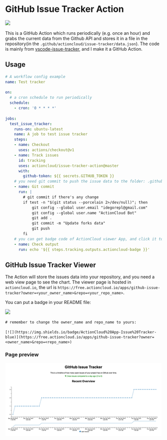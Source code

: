 # GitHub Issue Tracker Action

![](https://github.com/actioncloud/issue-tracker-action/workflows/Test%20tracker/badge.svg)

This is a GitHub Action which runs periodically (e.g. once an hour) and grabs the current data from the Github API and stores it in a file in the repository(in the `.github/actioncloud/issue-tracker/data.json`). The code is mainly from [vscode-issue-tracker](https://github.com/lannonbr/vscode-issue-tracker), and I make it a GitHub Action.

## Usage

```yaml
# A workflow config example
name: Test tracker

on:
  # a cron schedule to run periodically
  schedule:
    - cron: '0 * * * *'

jobs:
  test_issue_tracker:
    runs-on: ubuntu-latest
    name: A job to test issue tracker
    steps:
    - name: Checkout
      uses: actions/checkout@v1
    - name: Track issues
      id: tracking
      uses: actioncloud/issue-tracker-action@master
      with:
        github-token: ${{ secrets.GITHUB_TOKEN }}
    # you need git commit to push the issue data to the folder: .github/actioncloud
    - name: Git commit
      run: |
        # git commit if there's any change
        if test -n "$(git status --porcelain 2>/dev/null)"; then
            git config --global user.email "idegorepl@gmail.com"
            git config --global user.name "ActionCloud Bot"
            git add .
            git commit -m "Update forks data"
            git push
        fi
    # you can get badge code of ActionCloud viewer App, and click it to view your data
    - name: Check output
      run: echo '${{ steps.tracking.outputs.actioncloud-badge }}'
```

## GitHub Issue Tracker Viewer

The Action will store the issues data into your repository, and you need a web view page to see the chart. The viewer page is hosted in `actioncloud.io`, the url is `https://free.actioncloud.io/apps/github-issue-tracker?owner=<your_owner_name>&repo=<your_repo_name>`.

You can put a badge in your README file:

[![](https://img.shields.io/badge/ActionCloud%20App-Issue%20Tracker-blue)](https://free.actioncloud.io/apps/github-issue-tracker?owner=actioncloud&repo=issue-tracker-action)

```pre
# remember to change the owner_name and repo_name to yours:

[![](https://img.shields.io/badge/ActionCloud%20App-Issue%20Tracker-blue)](https://free.actioncloud.io/apps/github-issue-tracker?owner=<owner_name>&repo=<repo_name>)
```

### Page preview

![github issue tracker preview](https://raw.githubusercontent.com/actioncloud/actioncloud.github.io/master/apps/github-issue-tracker/images/issueTrackerPreview.png)
